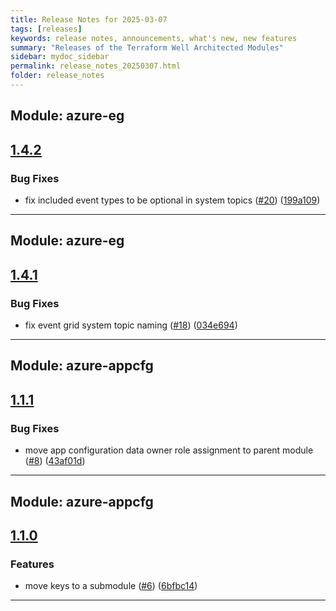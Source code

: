 ```yaml
---
title: Release Notes for 2025-03-07
tags: [releases]
keywords: release notes, announcements, what's new, new features
summary: "Releases of the Terraform Well Architected Modules"
sidebar: mydoc_sidebar
permalink: release_notes_20250307.html
folder: release_notes
---
```


## Module: azure-eg
## [1.4.2](https://github.com/CloudNationHQ/terraform-azure-eg/releases/tag/v1.4.2)


### Bug Fixes

* fix included event types to be optional in system topics ([#20](https://github.com/CloudNationHQ/terraform-azure-eg/issues/20)) ([199a109](https://github.com/CloudNationHQ/terraform-azure-eg/commit/199a10964bde8510b6a99e8f0a98e7c177036149))

---

## Module: azure-eg
## [1.4.1](https://github.com/CloudNationHQ/terraform-azure-eg/releases/tag/v1.4.1)


### Bug Fixes

* fix event grid system topic naming ([#18](https://github.com/CloudNationHQ/terraform-azure-eg/issues/18)) ([034e694](https://github.com/CloudNationHQ/terraform-azure-eg/commit/034e694f94cd64e7bf18cb1abb7a57be6a911a5f))

---

## Module: azure-appcfg
## [1.1.1](https://github.com/CloudNationHQ/terraform-azure-appcfg/releases/tag/v1.1.1)


### Bug Fixes

* move app configuration data owner role assignment to parent module ([#8](https://github.com/CloudNationHQ/terraform-azure-appcfg/issues/8)) ([43af01d](https://github.com/CloudNationHQ/terraform-azure-appcfg/commit/43af01db73b5f5634963c4d79eaf9cec60e772fa))

---

## Module: azure-appcfg
## [1.1.0](https://github.com/CloudNationHQ/terraform-azure-appcfg/releases/tag/v1.1.0)


### Features

* move keys to a submodule ([#6](https://github.com/CloudNationHQ/terraform-azure-appcfg/issues/6)) ([6bfbc14](https://github.com/CloudNationHQ/terraform-azure-appcfg/commit/6bfbc14bd5ffa1568cc5aa2d44df3bc7e114be51))

---

